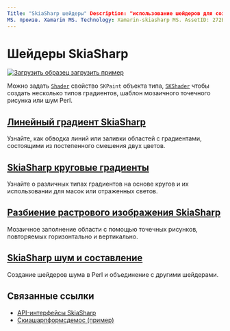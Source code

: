 ```yaml
---
Title: "SkiaSharp шейдеры" Description: "использование шейдеров для создания градиентов, растровых плиток и шума в Perl".
MS. произв. Xamarin MS. Technology: Xamarin-skiasharp MS. AssetID: 272B1BEB-0CBC-4E81-A3B9-A9C69AEE3722 Автор: давидбритч MS. author: дабритч MS. Дата: 08/23/2018 No-Loc: [ Xamarin.Forms , Xamarin.Essentials ]
---
```


# <a name="skiasharp-shaders"></a>Шейдеры SkiaSharp

[![Загрузить образец](~/media/shared/download.png) загрузить пример](https://docs.microsoft.com/samples/xamarin/xamarin-forms-samples/skiasharpforms-demos)

Можно задать [`Shader`](xref:SkiaSharp.SKPaint.Shader) свойство `SKPaint` объекта типа, [`SKShader`](xref:SkiaSharp.SKShader) чтобы создать несколько типов градиентов, шаблон мозаичного точечного рисунка или шум Perl.

## <a name="the-skiasharp-linear-gradient"></a>[Линейный градиент SkiaSharp](linear-gradient.md)

Узнайте, как обводка линий или заливки областей с градиентами, состоящими из постепенного смешения двух цветов.

## <a name="skiasharp-circular-gradients"></a>[SkiaSharp круговые градиенты](circular-gradients.md)

Узнайте о различных типах градиентов на основе кругов и их использовании для масок или отраженных светов.

## <a name="skiasharp-bitmap-tiling"></a>[Разбиение растрового изображения SkiaSharp](bitmap-tiling.md)

Мозаичное заполнение области с помощью точечных рисунков, повторяемых горизонтально и вертикально.

## <a name="skiasharp-noise-and-composing"></a>[SkiaSharp шум и составление](noise.md)

Создание шейдеров шума в Perl и объединение с другими шейдерами.

## <a name="related-links"></a>Связанные ссылки

- [API-интерфейсы SkiaSharp](https://docs.microsoft.com/dotnet/api/skiasharp)
- [Скиашарпформсдемос (пример)](https://docs.microsoft.com/samples/xamarin/xamarin-forms-samples/skiasharpforms-demos)
